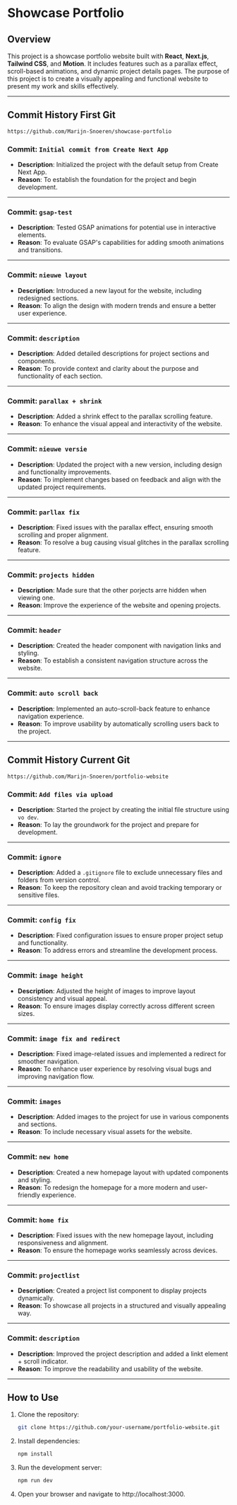 # Showcase Portfolio

## Overview
This project is a showcase portfolio website built with **React**, **Next.js**, **Tailwind CSS**, and **Motion**. It includes features such as a parallax effect, scroll-based animations, and dynamic project details pages. The purpose of this project is to create a visually appealing and functional website to present my work and skills effectively.

---

## Commit History First Git
    https://github.com/Marijn-Snoeren/showcase-portfolio

### Commit: `Initial commit from Create Next App`
- **Description**: Initialized the project with the default setup from Create Next App.
- **Reason**: To establish the foundation for the project and begin development.

---

### Commit: `gsap-test`
- **Description**: Tested GSAP animations for potential use in interactive elements.
- **Reason**: To evaluate GSAP's capabilities for adding smooth animations and transitions.

---

### Commit: `nieuwe layout`
- **Description**: Introduced a new layout for the website, including redesigned sections.
- **Reason**: To align the design with modern trends and ensure a better user experience.

---

### Commit: `description`
- **Description**: Added detailed descriptions for project sections and components.
- **Reason**: To provide context and clarity about the purpose and functionality of each section.

---

### Commit: `parallax + shrink`
- **Description**: Added a shrink effect to the parallax scrolling feature.
- **Reason**: To enhance the visual appeal and interactivity of the website.

---

### Commit: `nieuwe versie`
- **Description**: Updated the project with a new version, including design and functionality improvements.
- **Reason**: To implement changes based on feedback and align with the updated project requirements.

---

### Commit: `parllax fix`
- **Description**: Fixed issues with the parallax effect, ensuring smooth scrolling and proper alignment.
- **Reason**: To resolve a bug causing visual glitches in the parallax scrolling feature.

---

### Commit: `projects hidden`
- **Description**: Made sure that the other porjects arre hidden when viewing one.
- **Reason**: Improve the experience of the website and opening projects.

---

### Commit: `header`
- **Description**: Created the header component with navigation links and styling.
- **Reason**: To establish a consistent navigation structure across the website.

---

### Commit: `auto scroll back`
- **Description**: Implemented an auto-scroll-back feature to enhance navigation experience.
- **Reason**: To improve usability by automatically scrolling users back to the project.

---

## Commit History Current Git
    https://github.com/Marijn-Snoeren/portfolio-website

### Commit: `Add files via upload`
- **Description**: Started the project by creating the initial file structure using `vo dev`.
- **Reason**: To lay the groundwork for the project and prepare for development.

---

### Commit: `ignore`
- **Description**: Added a `.gitignore` file to exclude unnecessary files and folders from version control.
- **Reason**: To keep the repository clean and avoid tracking temporary or sensitive files.

---

### Commit: `config fix`
- **Description**: Fixed configuration issues to ensure proper project setup and functionality.
- **Reason**: To address errors and streamline the development process.

---

### Commit: `image height`
- **Description**: Adjusted the height of images to improve layout consistency and visual appeal.
- **Reason**: To ensure images display correctly across different screen sizes.

---

### Commit: `image fix and redirect`
- **Description**: Fixed image-related issues and implemented a redirect for smoother navigation.
- **Reason**: To enhance user experience by resolving visual bugs and improving navigation flow.

---

### Commit: `images`
- **Description**: Added images to the project for use in various components and sections.
- **Reason**: To include necessary visual assets for the website.

---

### Commit: `new home`
- **Description**: Created a new homepage layout with updated components and styling.
- **Reason**: To redesign the homepage for a more modern and user-friendly experience.

---

### Commit: `home fix`
- **Description**: Fixed issues with the new homepage layout, including responsiveness and alignment.
- **Reason**: To ensure the homepage works seamlessly across devices.

---

### Commit: `projectlist`
- **Description**: Created a project list component to display projects dynamically.
- **Reason**: To showcase all projects in a structured and visually appealing way.

---

### Commit: `description`
- **Description**: Improved the project description and added a linkt element + scroll indicator.
- **Reason**: To improve the readability and usability of the website.

---

## How to Use
1. Clone the repository:
   ```bash
   git clone https://github.com/your-username/portfolio-website.git

2. Install dependencies:
   ```bash
   npm install

3. Run the development server:
   ```bash
   npm run dev

4. Open your browser and navigate to http://localhost:3000.
